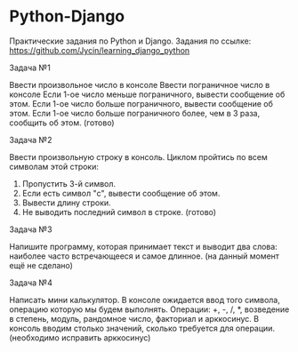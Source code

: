 # Python-Django
Практические задания по Python и Django.
Задания по ссылке: https://github.com/Jycin/learning_django_python

Задача №1

Ввести произвольное число в консоле
Ввести пограничное число в консоле
Если 1-ое число меньше пограничного, вывести сообщение об этом.
Если 1-ое число больше пограничного, вывести сообщение об этом.
Если 1-ое число больше пограничного более, чем в 3 раза, сообщить об этом.
(готово)

Задача №2

Ввести произвольную строку в консоль.
Циклом пройтись по всем символам этой строки:
1) Пропустить 3-й символ.
2) Если есть символ "c", вывести сообщение об этом.
3) Вывести длину строки.
4) Не выводить последний символ в строке.
(готово)

Задача №3

Напишите программу, которая принимает текст и выводит два слова:
наиболее часто встречающееся и самое длинное.
(на данный момент ещё не сделано)

Задача №4

Написать мини калькулятор.
В консоле ожидается ввод того символа, операцию которую мы будем выполнять.
Операции: +, -, /, *, возведение в степень, модуль, рандомное число, факториал и арккосинус.
В консоль вводим столько значений, сколько требуется для операции.
(необходимо исправить арккосинус)

